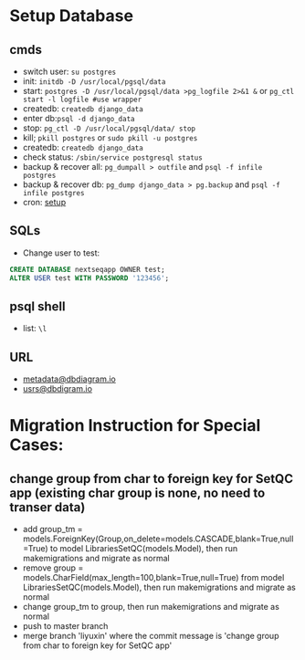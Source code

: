 # Setup Database #

## cmds
* switch user: `su postgres`
* init: `initdb -D /usr/local/pgsql/data`
* start: `postgres -D /usr/local/pgsql/data >pg_logfile 2>&1 &`  or `pg_ctl start -l logfile #use wrapper`
* createdb: `createdb django_data`
* enter db:`psql -d django_data`
* stop: `pg_ctl -D /usr/local/pgsql/data/ stop`
* kill; `pkill postgres` or `sudo pkill -u postgres`
* createdb: `createdb django_data`
* check status: `/sbin/service postgresql status`
* backup & recover all: `pg_dumpall > outfile` and `psql -f infile postgres`
* backup & recover db: `pg_dump django_data > pg.backup` and `psql -f infile postgres`
* cron: [setup](https://www.saltycrane.com/blog/2008/12/postgres-backup-cron/)

## SQLs
* Change user to test: 
``` SQL
CREATE DATABASE nextseqapp OWNER test;
ALTER USER test WITH PASSWORD '123456';
```
## psql shell 
* list: `\l`

## URL
* [metadata@dbdiagram.io](https://dbdiagram.io/d/5bb396d8e63c1f0014dab57d)
* [usrs@dbdigram.io](https://dbdiagram.io/d/5c05a310b155a200149def72)

# Migration Instruction for Special Cases: #

## change group from char to foreign key for SetQC app (existing char group is none, no need to transer data)
* add group_tm = models.ForeignKey(Group,on_delete=models.CASCADE,blank=True,null=True) to model LibrariesSetQC(models.Model), then run makemigrations and migrate as normal
* remove group = models.CharField(max_length=100,blank=True,null=True) from model LibrariesSetQC(models.Model), then run makemigrations and migrate as normal
* change group_tm to group, then run makemigrations and migrate as normal
* push to master branch
* merge branch 'liyuxin' where the commit message is 'change group from char to foreign key for SetQC app'









